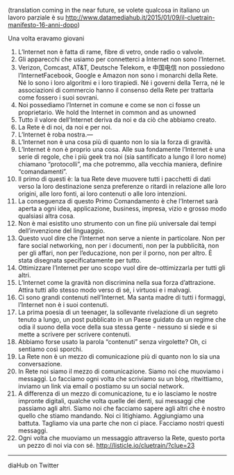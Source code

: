 (translation coming in the near future, se volete qualcosa in italiano un lavoro parziale è su http://www.datamediahub.it/2015/01/09/il-cluetrain-manifesto-16-anni-dopo)

Una volta eravamo giovani

1. L’Internet non è fatta di rame, fibre di vetro, onde radio o valvole.
2. Gli apparecchi che usiamo per connetterci a Internet non sono l’Internet.
3. Verizon, Comcast, AT&T, Deutsche Telekom, e 中国电信 non possiedono l’InternetFacebook, Google e Amazon non sono i monarchi della Rete. Né lo sono i loro algoritmi e i loro tirapiedi. Né i governi della Terra, né le associazioni di commercio hanno il consenso della Rete per trattarla come fossero i suoi sovrani.
4. Noi possediamo l’Internet in comune e come se non ci fosse un proprietario. We hold the Internet in common and as unowned
5. Tutto il valore dell’Internet deriva da noi e da ciò che abbiamo creato.
6. La Rete è di noi, da noi e per noi.
7. L’Internet è roba nostra.—
8. L’Internet non è una cosa più di quanto non lo sia la forza di gravità.
9. L’Internet è non è proprio una cosa. Alle sua fondamente l’Internet è una serie di regole, che i più geek tra noi (sia santificato a lungo il loro nome) chiamano “protocolli”, ma che potremmo, alla vecchia maniera, definire “comandamenti”.
10. Il primo di questi è: la tua Rete deve muovere tutti i pacchetti di dati verso la loro destinazione senza preferenze o ritardi in relazione alle loro origini, alle loro fonti, ai loro contenuti o alle loro intenzioni.
11. La conseguenza di questo Primo Comandamento è che l’Internet sarà aperta a ogni idea, applicazione, business, impresa, vizio e grosso modo qualsiasi altra cosa.
12. Non è mai esistito uno strumento con un fine più universale dai tempi dell’invenzione del linguaggio. 
13. Questo vuol dire che l’Internet non serve a niente in particolare. Non per fare social networking, non per i documenti, non per la pubblicità, non per gli affari, non per l’educazione, non per il porno, non per altro. È stata disegnata specificatamente per tutto.
14. Ottimizzare l’Internet per uno scopo vuol dire de-ottimizzarla per tutti gli altri.
15. L’Internet come la gravità non discrimina nella sua forza d’attrazione. Attira tutti allo stesso modo verso di sé, i virtuosi e i malvagi.
16. Ci sono grandi contenuti nell’Internet. Ma santa madre di tutti i formaggi, l’Internet non è i suoi contenuti.
17. La prima poesia di un teenager, la sollevante rivelazione di un segreto tenuto a lungo, un post pubblicato in un Paese guidato da un regime che odia il suono della voce della sua stessa gente - nessuno si siede e si mette a scrivere per scrivere contenuti.
18. Abbiamo forse usato la parola “contenuti” senza virgolette? Oh, ci sentiamo così sporchi.
19. La Rete non è un mezzo di comunicazione più di quanto  non lo sia una conversazione.
20. In Rete noi siamo il mezzo di comunicazione. Siamo noi che muoviamo i messaggi. Lo facciamo ogni volta che scriviamo su un blog, ritwittiamo, inviamo un link via email o postiamo su un social network.
21. A differenza di un mezzo di comunicazione, tu e io lasciamo le nostre impronte digitali, qualche volta quelle dei denti, sui messaggi che passiamo agli altri. Siamo noi che facciamo sapere agli altri che è nostro quello che stiamo mandando. Noi ci litighiamo. Aggiungiamo una battuta. Tagliamo via una parte che non ci piace. Facciamo nostri questi messaggi.
22. Ogni volta che muoviamo un messaggio attraverso la Rete, questo porta un pezzo di noi via con sé.
http://listicle.io/cluetrain/?clue=23
*****
diaHub on Twitter
